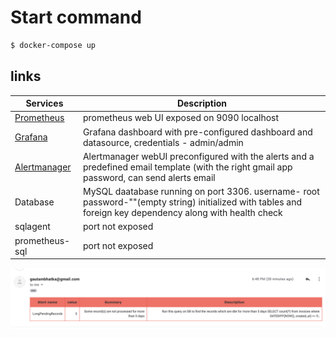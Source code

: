 # Start command

```sh
$ docker-compose up 
```

## links 
| Services | Description |
| ------ | ------ |
| [Prometheus](http://localhost:9090/alerts) | prometheus web UI exposed on 9090 localhost |
| [Grafana](http://localhost:3000/d/duVueL9Zz/billie-dashboard?orgId=1) | Grafana dashboard with pre-configured dashboard and datasource, credentials - admin/admin |
| [Alertmanager](http://localhost:9093/) | Alertmanager webUI preconfigured with the alerts and a predefined email template (with the right gmail app password, can send alerts email |
|Database | MySQL daatabase running on port 3306. username- root password-""(empty string) initialized with tables and foreign key dependency along with health check|
|sqlagent  | port not exposed |
|prometheus-sql  | port not exposed |


![sample email screenshot](https://raw.githubusercontent.com/gauti038/db-alerting-pipeline/master/email.png)
